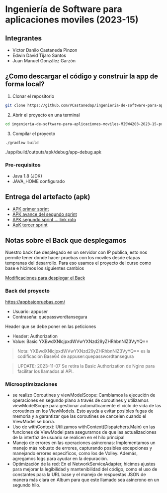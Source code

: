 # Ingeniería de Software para aplicaciones moviles (2023-15)

## Integrantes

- Victor Danilo Castaneda Pinzon
- Edwin David Tijaro Santos
- Juan Manuel González Garzón

## ¿Como descargar el código y construir la app de forma local?

1. Clonar el repositorio

```bash
git clone https://github.com/VCastanedap/ingenieria-de-software-para-aplicaciones-moviles-MISW4203-2023-15-proyecto.git
```

2. Abrir el proyecto en una terminal

```bash
cd ingenieria-de-software-para-aplicaciones-moviles-MISW4203-2023-15-proyecto
```

3. Compilar el proyecto

```bash
./gradlew build
```

./app/build/outputs/apk/debug/app-debug.apk

### Pre-requisitos

- Java 1.8 (JDK)
- JAVA_HOME configurado

## Entrega del artefacto (apk)

- [APK primer sprint](https://github.com/VCastanedap/ingenieria-de-software-para-aplicaciones-moviles-MISW4203-2023-15-proyecto/actions/runs/6766657620)
- [APK avance del segundo sprint](https://github.com/VCastanedap/ingenieria-de-software-para-aplicaciones-moviles-MISW4203-2023-15-proyecto/actions/runs/6845799822)
- [APK segundo sprint ... link roto](https://github.com/VCastanedap/ingenieria-de-software-para-aplicaciones-moviles-MISW4203-2023-15-proyecto/blob/main/app/build/outputs/apk/debug/app-debug.apk)
- [ApK tercer sprint](https://github.com/VCastanedap/ingenieria-de-software-para-aplicaciones-moviles-MISW4203-2023-15-proyecto/raw/main/app-release-unsigned.apk)

## Notas sobre el Back que desplegamos

Nuestro back fue desplegado en un servidor con IP publica, esto nos permite tener donde hacer pruebas con los moviles desde etapas tempranas del desarrollo.
Para eso usamos el proyecto del curso como base e hicimos los siguientes cambios

[Modificaciones para desplegar el Back](https://github.com/MISW-4104-Web/BackVynils/pull/16/files)

### Back del proyecto

https://appbajopruebas.com/

- Usuario: appuser
- Contraseña: quepasswordtansegura

Header que se debe poner en las peticiones
- Header: Authorization
- Value: Basic YXBwdXNlcjpxdWVwYXNzd29yZHRhbnNlZ3VyYQ==

> Nota: YXBwdXNlcjpxdWVwYXNzd29yZHRhbnNlZ3VyYQ== es la codificación Base64 de appuser:quepasswordtansegura

> UPDATE: 2023-11-07 Se retira la Basic Authorization de Nginx para facilitar los llamados al API.

### Microoptimizaciones
 - se realizo Coroutines y viewModelScope: Cambiamos la ejecución de operaciones en segundo plano a través de coroutines y utilizamos viewModelScope para gestionar automáticamente el ciclo de vida de las coroutines en los ViewModels. Esto ayuda a 
   evitar posibles fugas de memoria y a garantizar que las coroutines se cancelen cuando el ViewModel se borra.
 - Uso de withContext: Utilizamos withContext(Dispatchers.Main) en las funciones de ViewModel para asegurarnos de que las actualizaciones de la interfaz de usuario se realicen en el hilo principal
 - Manejo de errores en las operaciones asíncronas: Implementamos un manejo más robusto de errores, capturando posibles excepciones y manejando errores específicos, como los de Volley. Además, agregamos logs para ayudar en la depuración.
 - Optimización de la red: En el NetworkServiceAdapter, hicimos ajustes para mejorar la legibilidad y mantenibilidad del código, como el uso de constantes para la URL base y el manejo de respuestas JSON de manera más clara en Album para que este 
   llamado sea asincrono en un segundo hilo.


